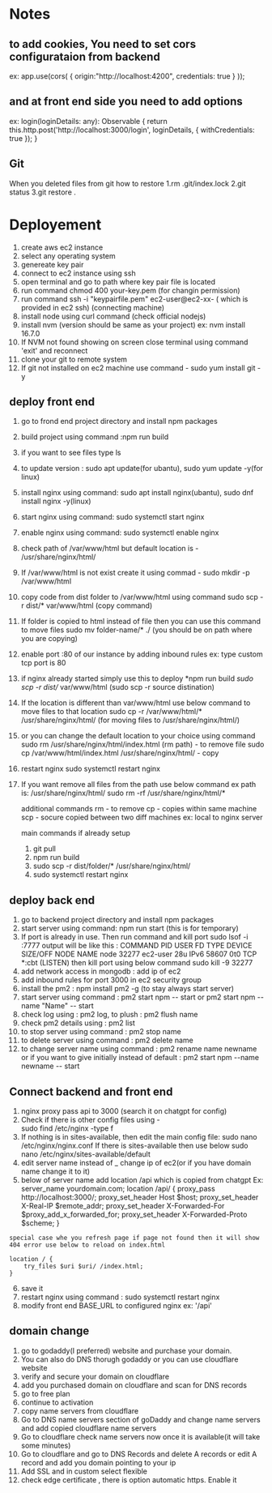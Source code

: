 # Notes

## to add cookies, You need to set cors configurataion from backend
ex:
app.use(cors(
    {
        origin:"http://localhost:4200",
        credentials: true
    }
));

## and at front end side you need to add options
ex:
 login(loginDetails: any): Observable<any> {
    return this.http.post('http://localhost:3000/login', loginDetails, { withCredentials: true });
  }

## Git
When you deleted files from git how to restore
1.rm .git/index.lock
2.git status
3.git restore .

# Deployement

1. create aws ec2 instance 
2. select any operating system
3. genereate key pair 
4. connect to ec2 instance using ssh
5. open terminal and go to path where key pair file is located
6. run command chmod 400 your-key.pem (for changin permission)
6. run command ssh -i "keypairfile.pem" ec2-user@ec2-xx- ( which is provided in ec2 ssh) (connecting machine)
7. install node using curl command (check official nodejs)
8. install nvm (version should be same as your project) ex: nvm install 16.7.0
9. If NVM not found showing on screen close terminal using command 'exit' and reconnect
10. clone your git to remote system
11. If git not installed on ec2 machine use command - sudo yum install git -y 

  ## deploy front end
  1. go to frond end project directory and install npm packages
  2. build project using command :npm run build
  3. if you want to see files type ls
  4. to update version : sudo apt update(for ubantu), sudo yum update -y(for linux)
  5. install nginx using command: sudo apt install nginx(ubantu), sudo dnf install nginx -y(linux)
  6. start nginx using command: sudo systemctl start nginx
  7. enable nginx using command: sudo systemctl enable nginx
  8. check path of /var/www/html but default location is - /usr/share/nginx/html/
  9. If /var/www/html is not exist create it using commad - sudo mkdir -p /var/www/html
  10. copy code from dist folder to /var/www/html using command
     sudo scp -r dist/* var/www/html (copy command)
  11. If folder is copied to html instead of file then you can use this command to move files
      sudo mv folder-name/* ./  (you should be on path where you are copying)
  12. enable port :80 of our instance by adding inbound rules
     ex: type custom tcp port is 80
  13. if nginx already started simply use this to deploy 
     *npm run build
     *sudo scp -r dist/* var/www/html (sudo scp -r source distination)
   14. If the location is different than var/www/html use below command to move files to that location
     sudo cp -r /var/www/html/* /usr/share/nginx/html/ (for moving files to /usr/share/nginx/html/)
   15. or you can change the default location to your choice using command
       sudo rm /usr/share/nginx/html/index.html (rm path) - to remove file
       sudo cp /var/www/html/index.html /usr/share/nginx/html/ - copy
   16. restart nginx
      sudo systemctl restart nginx
  17. If you want remove all files from the path use below command ex path is: /usr/share/nginx/html/
        sudo rm -rf /usr/share/nginx/html/*


      additional commands
      rm - to remove
      cp - copies within same machine
      scp - socure copied between two diff machines ex: local to nginx server

      main commands if already setup
      1. git pull
      2. npm run build
      3. sudo scp -r dist/folder/* /usr/share/nginx/html/
      4. sudo systemctl restart nginx

  ## deploy back end
  1. go to backend project directory and install npm packages
  2. start server using command: npm run start (this is for temporary)
  3. If port is already in use. Then run command and kill port
     sudo lsof -i :7777
     output will be like this :
     COMMAND   PID     USER   FD   TYPE DEVICE SIZE/OFF NODE NAME
     node    32277 ec2-user   28u  IPv6  58607      0t0  TCP *:cbt (LISTEN)
     then kill port using below command
     sudo kill -9 32277
  4. add network access in mongodb : add ip of ec2
  5. add inbound rules for port 3000 in ec2 security group
  6. install the pm2 : npm install pm2 -g (to stay always start server)
  7. start server using command : pm2 start npm -- start or pm2 start npm --name "Name" -- start
  8. check log using : pm2 log, to plush : pm2 flush name
  9. check pm2 details using : pm2 list
  10. to stop server using command : pm2 stop name
  11. to delete server using command : pm2 delete name
  12. to change server name using command : pm2 rename name newname
     or if you want to give initially instead of default : pm2 start npm --name newname -- start

  ## Connect backend and front end
  1. nginx proxy pass api to 3000 (search it on chatgpt for config)
  2. Check if there is other config files using -  
    sudo find /etc/nginx -type f 
  3. If nothing is in sites-available, then edit the main config file:
    sudo nano /etc/nginx/nginx.conf
    If there is sites-available then use below
    sudo nano /etc/nginx/sites-available/default
  4. edit server name instead of _ change ip of ec2(or if you have domain name change it to it)
  5. below of server name add location /api which is copied from chatgpt
  Ex:  
    server_name yourdomain.com;
    location /api/ {
        proxy_pass http://localhost:3000/;
        proxy_set_header Host $host;
        proxy_set_header X-Real-IP $remote_addr;
        proxy_set_header X-Forwarded-For $proxy_add_x_forwarded_for;
        proxy_set_header X-Forwarded-Proto $scheme;
    }

    special case whe you refresh page if page not found then it will show 404 error use below to reload on index.html
    
    location / {
        try_files $uri $uri/ /index.html;
    }
  6. save it
  7. restart nginx using command : sudo systemctl restart nginx
  8. modify front end BASE_URL to configured nginx ex: '/api'

  ## domain change
  1. go to godaddy(I preferred) website and purchase your domain.
  2. You can also do DNS thorugh godaddy or you can use cloudflare website
  3. verify and secure your domain on cloudflare
  4. add you purchased domain on cloudflare and scan for DNS records
  5. go to free plan
  6. continue to activation
  7. copy name servers from cloudflare
  8. Go to DNS name servers section of goDaddy and change name servers and add copied cloudflare name servers
  9. Go to cloudflare check name servers now once it is available(it will take some minutes)
  10. Go to cloudflare and go to DNS Records and delete A records or edit A record and add you domain pointing to your ip
  11. Add SSL and in custom select flexible
  12. check edge certificate , there is option automatic https. Enable it
 